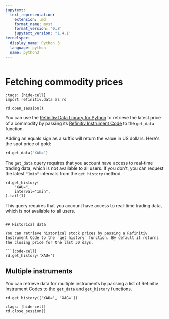 ```yaml
---
jupytext:
  text_representation:
    extension: .md
    format_name: myst
    format_version: '0.8'
    jupytext_version: '1.4.1'
kernelspec:
  display_name: Python 3
  language: python
  name: python3
---
```

```{include} _templates/nav.html
```

# Fetching commodity prices

```{code-cell}
:tags: [hide-cell]
import refinitiv.data as rd

rd.open_session()
```

You can use the [Refinitiv Data Library for Python](https://pypi.org/project/refinitiv-data/) to retrieve the latest price of a commodity by passing its [Refinitiv Instrument Code](https://en.wikipedia.org/wiki/Refinitiv_Identification_Code) to the `get_data` function.

Adding an equals sign as a suffix will return the value in US dollars. Here's the spot price of gold:

```python
rd.get_data("XAU=")
```

The `get_data` query requires that you account have access to real-time trading data, which is not available to all users. If you don't, you can request the latest `"1min"` intervals from the `get_history` method.

```{code-cell}
rd.get_history(
    "XAU=",
    interval="1min",
).tail(1)
```
This query requires that you account have access to real-time trading data, which is not available to all users.
```

## Historical data

You can retrieve historical stock prices by passing a Refinitiv Instrument Code to the `get_history` function. By default it returns the closing price for the last 30 days.

```{code-cell}
rd.get_history('XAU=')
```

## Multiple instruments

You can retrieve data for multiple instruments by passing a list of Refinitiv Instrument Codes to the `get_data` and `get_history` functions.

```{code-cell}
rd.get_history(['XAU=', 'XAG='])
```

```{code-cell}
:tags: [hide-cell]
rd.close_session()
```
